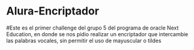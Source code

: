 # Alura-Encriptador
#Este es el primer challenge del grupo 5 del programa de oracle Next Education, en donde se nos pidio realizar un encriptador que intercambie las palabras vocales, sin permitir el uso de mayuscular o tildes
